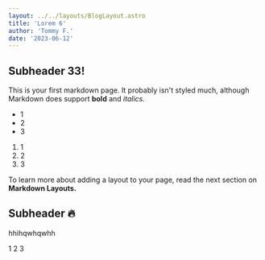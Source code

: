 ```yaml
---
layout: ../../layouts/BlogLayout.astro
title: 'Lorem 6'
author: 'Tommy F.'
date: '2023-06-12'
---
```


## Subheader 33!

This is your first markdown page. It probably isn't styled much, although
Markdown does support **bold** and _italics._

- 1
- 2
- 3

1. 1
1. 2
1. 3

To learn more about adding a layout to your page, read the next section on **Markdown Layouts.**

## Subheader 🔥

hhihqwhqwhh

1
2
3

